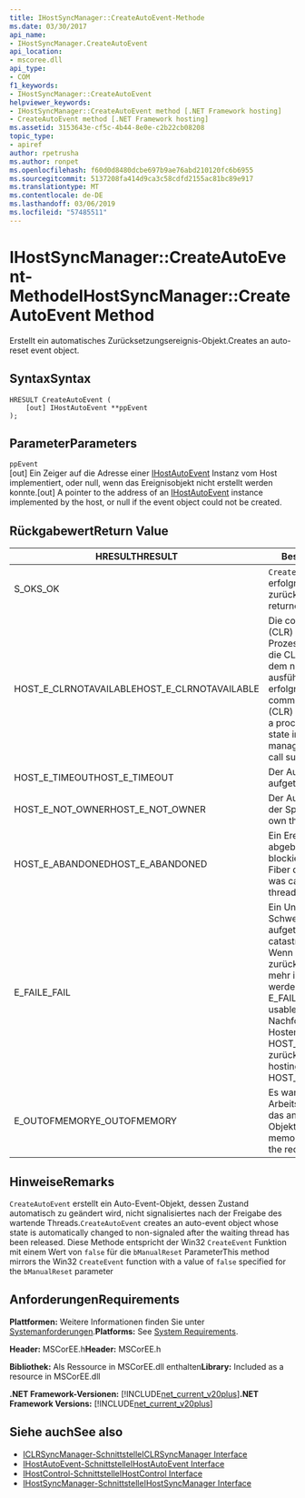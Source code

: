 ```yaml
---
title: IHostSyncManager::CreateAutoEvent-Methode
ms.date: 03/30/2017
api_name:
- IHostSyncManager.CreateAutoEvent
api_location:
- mscoree.dll
api_type:
- COM
f1_keywords:
- IHostSyncManager::CreateAutoEvent
helpviewer_keywords:
- IHostSyncManager::CreateAutoEvent method [.NET Framework hosting]
- CreateAutoEvent method [.NET Framework hosting]
ms.assetid: 3153643e-cf5c-4b44-8e0e-c2b22cb08208
topic_type:
- apiref
author: rpetrusha
ms.author: ronpet
ms.openlocfilehash: f60d0d8480dcbe697b9ae76abd210120fc6b6955
ms.sourcegitcommit: 5137208fa414d9ca3c58cdfd2155ac81bc89e917
ms.translationtype: MT
ms.contentlocale: de-DE
ms.lasthandoff: 03/06/2019
ms.locfileid: "57485511"
---
```

# <a name="ihostsyncmanagercreateautoevent-method"></a><span data-ttu-id="51b00-102">IHostSyncManager::CreateAutoEvent-Methode</span><span class="sxs-lookup"><span data-stu-id="51b00-102">IHostSyncManager::CreateAutoEvent Method</span></span>
<span data-ttu-id="51b00-103">Erstellt ein automatisches Zurücksetzungsereignis-Objekt.</span><span class="sxs-lookup"><span data-stu-id="51b00-103">Creates an auto-reset event object.</span></span>  
  
## <a name="syntax"></a><span data-ttu-id="51b00-104">Syntax</span><span class="sxs-lookup"><span data-stu-id="51b00-104">Syntax</span></span>  
  
```  
HRESULT CreateAutoEvent (  
    [out] IHostAutoEvent **ppEvent  
);  
```  
  
## <a name="parameters"></a><span data-ttu-id="51b00-105">Parameter</span><span class="sxs-lookup"><span data-stu-id="51b00-105">Parameters</span></span>  
 `ppEvent`  
 <span data-ttu-id="51b00-106">[out] Ein Zeiger auf die Adresse einer [IHostAutoEvent](../../../../docs/framework/unmanaged-api/hosting/ihostautoevent-interface.md) Instanz vom Host implementiert, oder null, wenn das Ereignisobjekt nicht erstellt werden konnte.</span><span class="sxs-lookup"><span data-stu-id="51b00-106">[out] A pointer to the address of an [IHostAutoEvent](../../../../docs/framework/unmanaged-api/hosting/ihostautoevent-interface.md) instance implemented by the host, or null if the event object could not be created.</span></span>  
  
## <a name="return-value"></a><span data-ttu-id="51b00-107">Rückgabewert</span><span class="sxs-lookup"><span data-stu-id="51b00-107">Return Value</span></span>  
  
|<span data-ttu-id="51b00-108">HRESULT</span><span class="sxs-lookup"><span data-stu-id="51b00-108">HRESULT</span></span>|<span data-ttu-id="51b00-109">Beschreibung</span><span class="sxs-lookup"><span data-stu-id="51b00-109">Description</span></span>|  
|-------------|-----------------|  
|<span data-ttu-id="51b00-110">S_OK</span><span class="sxs-lookup"><span data-stu-id="51b00-110">S_OK</span></span>|<span data-ttu-id="51b00-111">`CreateAutoEvent` wurde erfolgreich zurückgegeben.</span><span class="sxs-lookup"><span data-stu-id="51b00-111">`CreateAutoEvent` returned successfully.</span></span>|  
|<span data-ttu-id="51b00-112">HOST_E_CLRNOTAVAILABLE</span><span class="sxs-lookup"><span data-stu-id="51b00-112">HOST_E_CLRNOTAVAILABLE</span></span>|<span data-ttu-id="51b00-113">Die common Language Runtime (CLR) wurde nicht in einen Prozess geladen wurde, oder die CLR ist in einem Zustand, in dem nicht verwalteten Code ausführen oder den Aufruf erfolgreich zu verarbeiten.</span><span class="sxs-lookup"><span data-stu-id="51b00-113">The common language runtime (CLR) has not been loaded into a process, or the CLR is in a state in which it cannot run managed code or process the call successfully.</span></span>|  
|<span data-ttu-id="51b00-114">HOST_E_TIMEOUT</span><span class="sxs-lookup"><span data-stu-id="51b00-114">HOST_E_TIMEOUT</span></span>|<span data-ttu-id="51b00-115">Der Aufruf ist ein Timeout aufgetreten.</span><span class="sxs-lookup"><span data-stu-id="51b00-115">The call timed out.</span></span>|  
|<span data-ttu-id="51b00-116">HOST_E_NOT_OWNER</span><span class="sxs-lookup"><span data-stu-id="51b00-116">HOST_E_NOT_OWNER</span></span>|<span data-ttu-id="51b00-117">Der Aufrufer ist nicht Besitzer der Sperre.</span><span class="sxs-lookup"><span data-stu-id="51b00-117">The caller does not own the lock.</span></span>|  
|<span data-ttu-id="51b00-118">HOST_E_ABANDONED</span><span class="sxs-lookup"><span data-stu-id="51b00-118">HOST_E_ABANDONED</span></span>|<span data-ttu-id="51b00-119">Ein Ereignis wurde abgebrochen, während sich der blockierte Thread oder eine Fiber darauf gewartet.</span><span class="sxs-lookup"><span data-stu-id="51b00-119">An event was canceled while a blocked thread or fiber was waiting on it.</span></span>|  
|<span data-ttu-id="51b00-120">E_FAIL</span><span class="sxs-lookup"><span data-stu-id="51b00-120">E_FAIL</span></span>|<span data-ttu-id="51b00-121">Ein Unbekannter Schwerwiegender Fehler ist aufgetreten.</span><span class="sxs-lookup"><span data-stu-id="51b00-121">An unknown catastrophic failure occurred.</span></span> <span data-ttu-id="51b00-122">Wenn eine Methode E_FAIL zurückgibt, ist die CLR nicht mehr im Prozess verwendet werden.</span><span class="sxs-lookup"><span data-stu-id="51b00-122">When a method returns E_FAIL, the CLR is no longer usable within the process.</span></span> <span data-ttu-id="51b00-123">Nachfolgende Aufrufe zum Hosten der Methoden HOST_E_CLRNOTAVAILABLE zurück.</span><span class="sxs-lookup"><span data-stu-id="51b00-123">Subsequent calls to hosting methods return HOST_E_CLRNOTAVAILABLE.</span></span>|  
|<span data-ttu-id="51b00-124">E_OUTOFMEMORY</span><span class="sxs-lookup"><span data-stu-id="51b00-124">E_OUTOFMEMORY</span></span>|<span data-ttu-id="51b00-125">Es war nicht genügend Arbeitsspeicher verfügbar, um das angeforderte Ereignis-Objekt zu erstellen.</span><span class="sxs-lookup"><span data-stu-id="51b00-125">Not enough memory was available to create the requested event object.</span></span>|  
  
## <a name="remarks"></a><span data-ttu-id="51b00-126">Hinweise</span><span class="sxs-lookup"><span data-stu-id="51b00-126">Remarks</span></span>  
 <span data-ttu-id="51b00-127">`CreateAutoEvent` erstellt ein Auto-Event-Objekt, dessen Zustand automatisch zu geändert wird, nicht signalisiertes nach der Freigabe des wartende Threads.</span><span class="sxs-lookup"><span data-stu-id="51b00-127">`CreateAutoEvent` creates an auto-event object whose state is automatically changed to non-signaled after the waiting thread has been released.</span></span> <span data-ttu-id="51b00-128">Diese Methode entspricht der Win32 `CreateEvent` Funktion mit einem Wert von `false` für die `bManualReset` Parameter</span><span class="sxs-lookup"><span data-stu-id="51b00-128">This method mirrors the Win32 `CreateEvent` function with a value of `false` specified for the `bManualReset` parameter</span></span>  
  
## <a name="requirements"></a><span data-ttu-id="51b00-129">Anforderungen</span><span class="sxs-lookup"><span data-stu-id="51b00-129">Requirements</span></span>  
 <span data-ttu-id="51b00-130">**Plattformen:** Weitere Informationen finden Sie unter [Systemanforderungen](../../../../docs/framework/get-started/system-requirements.md).</span><span class="sxs-lookup"><span data-stu-id="51b00-130">**Platforms:** See [System Requirements](../../../../docs/framework/get-started/system-requirements.md).</span></span>  
  
 <span data-ttu-id="51b00-131">**Header:** MSCorEE.h</span><span class="sxs-lookup"><span data-stu-id="51b00-131">**Header:** MSCorEE.h</span></span>  
  
 <span data-ttu-id="51b00-132">**Bibliothek:** Als Ressource in MSCorEE.dll enthalten</span><span class="sxs-lookup"><span data-stu-id="51b00-132">**Library:** Included as a resource in MSCorEE.dll</span></span>  
  
 <span data-ttu-id="51b00-133">**.NET Framework-Versionen:** [!INCLUDE[net_current_v20plus](../../../../includes/net-current-v20plus-md.md)]</span><span class="sxs-lookup"><span data-stu-id="51b00-133">**.NET Framework Versions:** [!INCLUDE[net_current_v20plus](../../../../includes/net-current-v20plus-md.md)]</span></span>  
  
## <a name="see-also"></a><span data-ttu-id="51b00-134">Siehe auch</span><span class="sxs-lookup"><span data-stu-id="51b00-134">See also</span></span>
- [<span data-ttu-id="51b00-135">ICLRSyncManager-Schnittstelle</span><span class="sxs-lookup"><span data-stu-id="51b00-135">ICLRSyncManager Interface</span></span>](../../../../docs/framework/unmanaged-api/hosting/iclrsyncmanager-interface.md)
- [<span data-ttu-id="51b00-136">IHostAutoEvent-Schnittstelle</span><span class="sxs-lookup"><span data-stu-id="51b00-136">IHostAutoEvent Interface</span></span>](../../../../docs/framework/unmanaged-api/hosting/ihostautoevent-interface.md)
- [<span data-ttu-id="51b00-137">IHostControl-Schnittstelle</span><span class="sxs-lookup"><span data-stu-id="51b00-137">IHostControl Interface</span></span>](../../../../docs/framework/unmanaged-api/hosting/ihostcontrol-interface.md)
- [<span data-ttu-id="51b00-138">IHostSyncManager-Schnittstelle</span><span class="sxs-lookup"><span data-stu-id="51b00-138">IHostSyncManager Interface</span></span>](../../../../docs/framework/unmanaged-api/hosting/ihostsyncmanager-interface.md)
